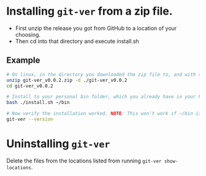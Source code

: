 # Installing `git-ver` from a zip file.
* First unzip the release you got from GitHub to a location of your choosing.
* Then cd into that directory and execute install.sh

## Example
```bash
# On linux, in the directory you downloaded the zip file to, and with the unzip command already installed.
unzip git-ver_v0.0.2.zip -d ./git-ver_v0.0.2
cd git-ver_v0.0.2

# Install to your personal bin folder, which you already have in your PATH.
bash ./install.sh ~/bin

# Now verify the installation worked. NOTE: This won't work if ~/bin isn't in your PATH.
git-ver --version
```

# Uninstalling `git-ver`
Delete the files from the locations listed from running `git-ver show-locations`.
